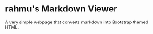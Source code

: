 rahmu's Markdown Viewer
=======================

A very simple webpage that converts markdown into Bootstrap themed HTML.
